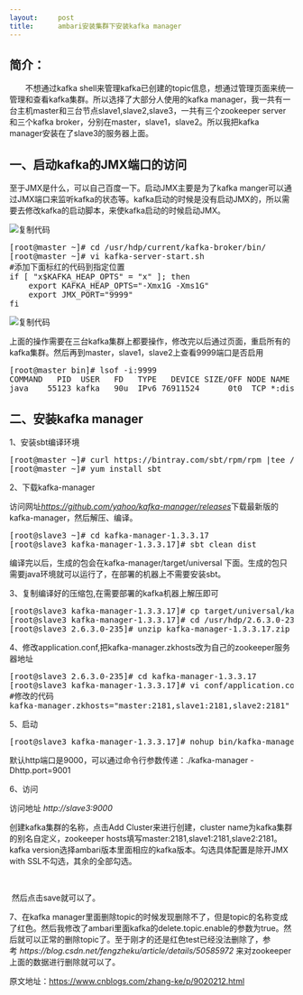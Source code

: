 ```yaml
---
layout:     post
title:      ambari安装集群下安装kafka manager
---
```

<div id="article_content" class="article_content clearfix csdn-tracking-statistics" data-pid="blog" data-mod="popu_307" data-dsm="post">
								            <link rel="stylesheet" href="https://csdnimg.cn/release/phoenix/template/css/ck_htmledit_views-f76675cdea.css">
						<div class="htmledit_views" id="content_views">
                <h2>简介：</h2>

<p>　　不想通过kafka shell来管理kafka已创建的topic信息，想通过管理页面来统一管理和查看kafka集群。所以选择了大部分人使用的kafka manager，我一共有一台主机master和三台节点slave1,slave2,slave3，一共有三个zookeeper server和三个kafka broker，分别在master，slave1，slave2。所以我把kafka manager安装在了slave3的服务器上面。</p>

<h2>一、启动kafka的JMX端口的访问</h2>

<p>至于JMX是什么，可以自己百度一下。启动JMX主要是为了kafka manger可以通过JMX端口来监听kafka的状态等。kafka启动的时候是没有启动JMX的，所以需要去修改kafka的启动脚本，来使kafka启动的时候启动JMX。</p>

<p><a><img alt="复制代码" class="has" src="https://common.cnblogs.com/images/copycode.gif"></a></p>

<pre>
[root@master ~]# cd /usr/hdp/current/kafka-broker/bin/
[root@master ~]# vi kafka-server-start.sh
#添加下面标红的代码到指定位置
if [ "x$KAFKA_HEAP_OPTS" = "x" ]; then  
    export KAFKA_HEAP_OPTS="-Xmx1G -Xms1G"  
    export JMX_PORT="9999"  
fi  </pre>

<p><a><img alt="复制代码" class="has" src="https://common.cnblogs.com/images/copycode.gif"></a></p>

<p>上面的操作需要在三台kafka集群上都要操作，修改完以后通过页面，重启所有的kafka集群。然后再到master，slave1，slave2上查看9999端口是否启用</p>

<pre>
[root@master bin]# lsof -i:9999
COMMAND   PID  USER   FD   TYPE   DEVICE SIZE/OFF NODE NAME
java    55123 kafka   90u  IPv6 76911524      0t0  TCP *:distinct (LISTEN)</pre>

<h2>二、安装kafka manager</h2>

<p>1、安装sbt编译环境</p>

<pre>
[root@master ~]# curl https://bintray.com/sbt/rpm/rpm |tee /etc/yum.repos.d/bintray-sbt-rpm.repo
[root@master ~]# yum install sbt</pre>

<p>2、下载kafka-manager</p>

<p>访问网址<em><a href="https://github.com/yahoo/kafka-manager/releases" rel="nofollow">https://github.com/yahoo/kafka-manager/releases</a></em>下载最新版的kafka-manager，然后解压、编译。</p>

<pre>
[root@slave3 ~]# cd kafka-manager-1.3.3.17
[root@slave3 kafka-manager-1.3.3.17]# sbt clean dist</pre>

<p>编译完以后，生成的包会在kafka-manager/target/universal 下面。生成的包只需要java环境就可以运行了，在部署的机器上不需要安装sbt。</p>

<p>3、复制编译好的压缩包,在需要部署的kafka机器上解压即可</p>

<pre>
[root@slave3 kafka-manager-1.3.3.17]# cp target/universal/kafka-manager-1.3.3.17.zip /usr/hdp/2.6.3.0-235/
[root@slave3 kafka-manager-1.3.3.17]# cd /usr/hdp/2.6.3.0-235/
[root@slave3 2.6.3.0-235]# unzip kafka-manager-1.3.3.17.zip</pre>

<p>4、修改application.conf,把kafka-manager.zkhosts改为自己的zookeeper服务器地址</p>

<pre>
[root@slave3 2.6.3.0-235]# cd kafka-manager-1.3.3.17
[root@slave3 kafka-manager-1.3.3.17]# vi conf/application.conf
#修改的代码
kafka-manager.zkhosts="master:2181,slave1:2181,slave2:2181"</pre>

<p>5、启动</p>

<pre>
[root@slave3 kafka-manager-1.3.3.17]# nohup bin/kafka-manager -Dconfig.file=conf/application.conf &amp;</pre>

<p>默认http端口是9000，可以通过命令行参数传递：./kafka-manager -Dhttp.port=9001</p>

<p>6、访问</p>

<p>访问地址 <em>http://slave3:9000</em> </p>

<p>创建kafka集群的名称，点击Add Cluster来进行创建，cluster name为kafka集群的别名自定义，zookeeper hosts填写master:2181,slave1:2181,slave2:2181。kafka version选择ambari版本里面相应的kafka版本。勾选具体配置是除开JMX with SSL不勾选，其余的全部勾选。</p>

<p> <img alt="" class="has" src="https://images2018.cnblogs.com/blog/984534/201805/984534-20180510160908660-1422114206.png"></p>

<p> 然后点击save就可以了。</p>

<p>7、在kafka manager里面删除topic的时候发现删除不了，但是topic的名称变成了红色。然后我修改了ambari里面kafka的delete.topic.enable的参数为true。然后就可以正常的删除topic了。至于刚才的还是红色test已经没法删除了，参考 <em>https://blog.csdn.net/fengzheku/article/details/50585972</em> 来对zookeeper上面的数据进行删除就可以了。</p>

<p>原文地址：<a href="https://www.cnblogs.com/zhang-ke/p/9020212.html" rel="nofollow">https://www.cnblogs.com/zhang-ke/p/9020212.html</a></p>            </div>
                </div>